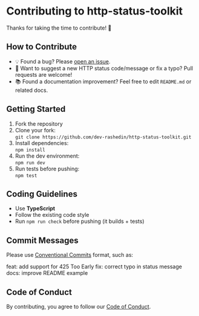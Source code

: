 # Contributing to http-status-toolkit

Thanks for taking the time to contribute! 🎉

## How to Contribute

- 💡 Found a bug? Please [open an issue](https://github.com/dev-rashedin/http-status-toolkit/issues).
- 📝 Want to suggest a new HTTP status code/message or fix a typo? Pull requests are welcome!
- 📚 Found a documentation improvement? Feel free to edit `README.md` or related docs.

## Getting Started

1. Fork the repository
2. Clone your fork:  
   `git clone https://github.com/dev-rashedin/http-status-toolkit.git`
3. Install dependencies:  
   `npm install`
4. Run the dev environment:  
   `npm run dev`
5. Run tests before pushing:  
   `npm test`

## Coding Guidelines

- Use **TypeScript**
- Follow the existing code style
- Run `npm run check` before pushing (it builds + tests)

## Commit Messages

Please use [Conventional Commits](https://www.conventionalcommits.org/) format, such as:

feat: add support for 425 Too Early
fix: correct typo in status message
docs: improve README example


## Code of Conduct

By contributing, you agree to follow our [Code of Conduct](./CODE_OF_CONDUCT.md).
